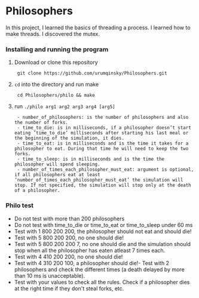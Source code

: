 # Philosophers
In this project, I learned the basics of threading a process. I learned how to make threads. I discovered the mutex.

### Installing and running the program

1. Download or clone this repository

        git clone https://github.com/urumqinsky/Philosophers.git

2. `cd` into the directory and run make

        cd Philosophers/philo && make

3. run `./philo arg1 arg2 arg3 arg4 [arg5]`

        - number_of_philosophers: is the number of philosophers and also the number of forks.
        - time_to_die: is in milliseconds, if a philosopher doesn’t start eating ’time_to_die’ milliseconds after starting his last meal or the beginning of the simulation, it dies.
        - time_to_eat: is in milliseconds and is the time it takes for a philosopher to eat. During that time he will need to keep the two forks.
        - time_to_sleep: is in milliseconds and is the time the philosopher will spend sleeping.
        - number_of_times_each_philosopher_must_eat: argument is optional, if all philosophers eat at least ’number_of_times_each_philosopher_must_eat’ the simulation will stop. If not specified, the simulation will stop only at the death of a philosopher.

### Philo test
- Do not test with more than 200 philosophers
- Do not test with time_to_die or time_to_eat or time_to_sleep under 60 ms
- Test with 1 800 200 200, the philosopher should not eat and should die!
- Test with 5 800 200 200, no one should die!
- Test with 5 800 200 200 7, no one should die and the simulation should stop when all the philosopher has eaten atleast 7 times each.
- Test with 4 410 200 200, no one should die!
- Test with 4 310 200 100, a philosopher should die!- Test with 2 philosophers and check the different times (a death delayed by more than 10 ms is unacceptable).
- Test with your values to check all the rules. Check if a philosopher dies at the right time if they don't steal forks, etc.
